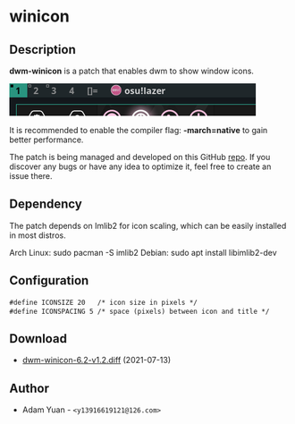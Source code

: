 winicon
========

Description
-----------
**dwm-winicon** is a patch that enables dwm to show window icons.

![screenshots](screenshots.png)

It is recommended to enable the compiler flag: **-march=native** to gain better performance.

The patch is being managed and developed on this GitHub [repo](https://github.com/AdamYuan/dwm-winicon). If you discover any bugs or have any idea to optimize it, feel free to create an issue there.

Dependency
----------
The patch depends on Imlib2 for icon scaling, which can be easily installed in most distros.

Arch Linux:
	sudo pacman -S imlib2
Debian:
	sudo apt install libimlib2-dev

Configuration
-------------
	#define ICONSIZE 20   /* icon size in pixels */
	#define ICONSPACING 5 /* space (pixels) between icon and title */

Download
--------
* [dwm-winicon-6.2-v1.2.diff](dwm-winicon-6.2-v1.2.diff) (2021-07-13)

Author
------
* Adam Yuan - `<y13916619121@126.com>`
